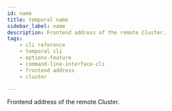 ```yaml
---
id: name
title: temporal name
sidebar_label: name
description: Frontend address of the remote Cluster.
tags: 
    - cli reference
    - temporal cli
    - options-feature
    - command-line-interface-cli
    - frontend address
    - cluster

---
```


Frontend address of the remote Cluster.
